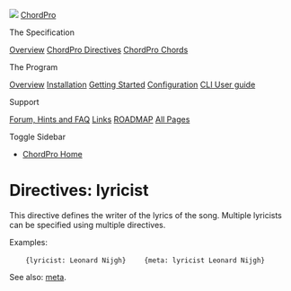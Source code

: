 ![](../images/chordpro-icon.png) [ChordPro](https://www.chordpro.org/chordpro/home/)

The Specification

<a href="https://www.chordpro.org/chordpro/chordpro-introduction/" class="list-group-item list-group-item-action bg-light">Overview</a> <a href="https://www.chordpro.org/chordpro/chordpro-directives/" class="list-group-item list-group-item-action bg-light">ChordPro Directives</a> <a href="https://www.chordpro.org/chordpro/chordpro-chords/" class="list-group-item list-group-item-action bg-light">ChordPro Chords</a>

The Program

<a href="https://www.chordpro.org/chordpro/chordpro-reference-implementation/" class="list-group-item list-group-item-action bg-light">Overview</a> <a href="https://www.chordpro.org/chordpro/chordpro-installation/" class="list-group-item list-group-item-action bg-light">Installation</a> <a href="https://www.chordpro.org/chordpro/chordpro-getting-started/" class="list-group-item list-group-item-action bg-light">Getting Started</a> <a href="https://www.chordpro.org/chordpro/chordpro-configuration/" class="list-group-item list-group-item-action bg-light">Configuration</a> <a href="https://www.chordpro.org/chordpro/using-chordpro/" class="list-group-item list-group-item-action bg-light">CLI User guide</a>

Support

<a href="https://www.chordpro.org/chordpro/support/" class="list-group-item list-group-item-action bg-light">Forum, Hints and FAQ</a> <a href="https://www.chordpro.org/chordpro/links/" class="list-group-item list-group-item-action bg-light">Links</a> <a href="https://www.chordpro.org/chordpro/roadmap/" class="list-group-item list-group-item-action bg-light">ROADMAP</a> <a href="https://www.chordpro.org/chordpro/allpages/" class="list-group-item list-group-item-action bg-light">All Pages</a>

Toggle Sidebar

<span class="navbar-toggler-icon"></span>

-   <a href="https://www.chordpro.org/chordpro/" class="nav-link">ChordPro Home</a>

Directives: lyricist
====================

This directive defines the writer of the lyrics of the song. Multiple lyricists can be specified using multiple directives.

Examples:

`    {lyricist: Leonard Nijgh}`
`    {meta: lyricist Leonard Nijgh}`

See also: [meta](./directives-meta.md).
